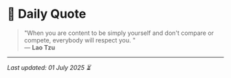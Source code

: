 # 📜 Daily Quote

> "When you are content to be simply yourself and don't compare or compete, everybody will respect you. "  
> — **Lao Tzu**

---

_Last updated: 01 July 2025 ⏳_
